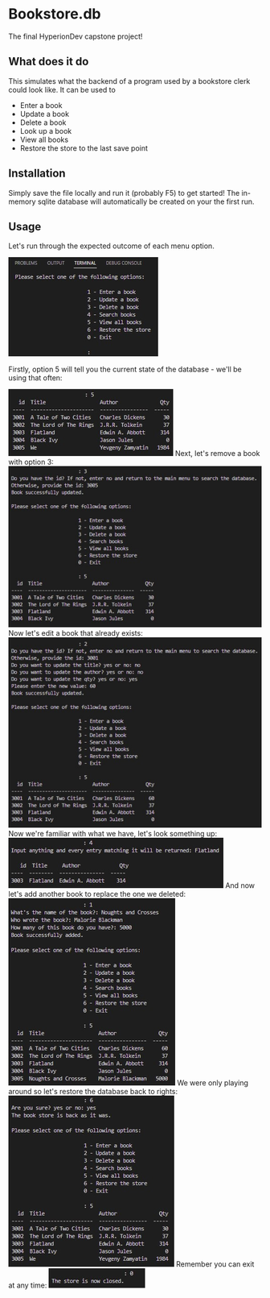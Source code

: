 # Bookstore.db
The final HyperionDev capstone project!

What does it do
---
This simulates what the backend of a program used by a bookstore clerk could look like. It can be used to 
- Enter a book
- Update a book
- Delete a book
- Look up a book
- View all books
- Restore the store to the last save point

Installation
---
Simply save the file locally and run it (probably F5) to get started! The in-memory sqlite database will automatically be created on your the first run.

Usage
---
Let's run through the expected outcome of each menu option. 

<img src="capstone menu.jpg">

Firstly, option 5 will tell you the current state of the database - we'll be using that often:

<img src="capstone 5.jpg">
Next, let's remove a book with option 3:
<img src="capstone 3.jpg">
Now let's edit a book that already exists:
<img src="capstone 2.jpg">
Now we're familiar with what we have, let's look something up:
<img src="capstone 4.jpg">
And now let's add another book to replace the one we deleted:
<img src="capstone 1.jpg">
We were only playing around so let's restore the database back to rights:
<img src="capstone 6.jpg">
Remember you can exit at any time:
<img src="capstone 0.jpg">
